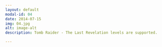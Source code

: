 ```yaml
---
layout: default
modal-id: 04
date: 2014-07-15
img: 04.jpg
alt: image-alt
description: Tomb Raider - The Last Revelation levels are supported.

---
```

 